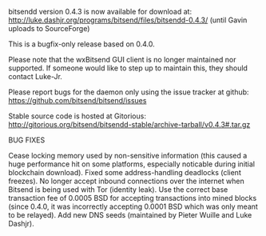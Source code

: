 ﻿bitsendd version 0.4.3 is now available for download at:
http://luke.dashjr.org/programs/bitsend/files/bitsendd-0.4.3/ (until Gavin uploads to SourceForge)

This is a bugfix-only release based on 0.4.0.

Please note that the wxBitsend GUI client is no longer maintained nor supported. If someone would like to step up to maintain this, they should contact Luke-Jr.

Please report bugs for the daemon only using the issue tracker at github:
https://github.com/bitsend/bitsend/issues

Stable source code is hosted at Gitorious:
http://gitorious.org/bitsend/bitsendd-stable/archive-tarball/v0.4.3#.tar.gz

BUG FIXES

Cease locking memory used by non-sensitive information (this caused a huge performance hit on some platforms, especially noticable during initial blockchain download).
Fixed some address-handling deadlocks (client freezes).
No longer accept inbound connections over the internet when Bitsend is being used with Tor (identity leak).
Use the correct base transaction fee of 0.0005 BSD for accepting transactions into mined blocks (since 0.4.0, it was incorrectly accepting 0.0001 BSD which was only meant to be relayed).
Add new DNS seeds (maintained by Pieter Wuille and Luke Dashjr).

